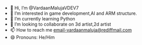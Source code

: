 - 👋 Hi, I’m @VardaanMalujaVDEV7
- 👀 I’m interested in game development,AI and ARM structure.
- 🌱 I’m currently learning Python
- 💞️ I’m looking to collaborate on 3d artist,2d artist
- 📫 How to reach me email-vardaanmaluja@rediffmail.com
- 😄 Pronouns: He/Him
<!---
VardaanMalujaVDEV7/VardaanMalujaVDEV7 is a ✨ special ✨ repository because its `README.md` (this file) appears on your GitHub profile.
You can click the Preview link to take a look at your changes.
--->
